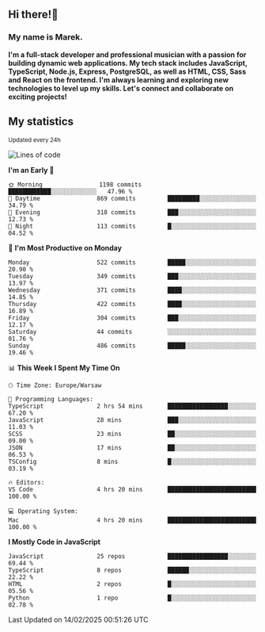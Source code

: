 ## Hi there!👋 ##
### My name is Marek. ###

**I'm a full-stack developer and professional musician with a passion for building dynamic web applications. My tech stack includes JavaScript, TypeScript, Node.js, Express, PostgreSQL, as well as HTML, CSS, Sass and React on the frontend. I'm always learning and exploring new technologies to level up my skills. Let's connect and collaborate on exciting projects!**

## My statistics ##
<sub>Updated every 24h</sub>
<!--START_SECTION:waka-->
![Lines of code](https://img.shields.io/badge/From%20Hello%20World%20I%27ve%20Written-110.3%20thousand%20lines%20of%20code-blue)

**I'm an Early 🐤** 

```text
🌞 Morning                1198 commits        ████████████░░░░░░░░░░░░░   47.96 % 
🌆 Daytime                869 commits         █████████░░░░░░░░░░░░░░░░   34.79 % 
🌃 Evening                318 commits         ███░░░░░░░░░░░░░░░░░░░░░░   12.73 % 
🌙 Night                  113 commits         █░░░░░░░░░░░░░░░░░░░░░░░░   04.52 % 
```
📅 **I'm Most Productive on Monday** 

```text
Monday                   522 commits         █████░░░░░░░░░░░░░░░░░░░░   20.90 % 
Tuesday                  349 commits         ███░░░░░░░░░░░░░░░░░░░░░░   13.97 % 
Wednesday                371 commits         ████░░░░░░░░░░░░░░░░░░░░░   14.85 % 
Thursday                 422 commits         ████░░░░░░░░░░░░░░░░░░░░░   16.89 % 
Friday                   304 commits         ███░░░░░░░░░░░░░░░░░░░░░░   12.17 % 
Saturday                 44 commits          ░░░░░░░░░░░░░░░░░░░░░░░░░   01.76 % 
Sunday                   486 commits         █████░░░░░░░░░░░░░░░░░░░░   19.46 % 
```


📊 **This Week I Spent My Time On** 

```text
🕑︎ Time Zone: Europe/Warsaw

💬 Programming Languages: 
TypeScript               2 hrs 54 mins       █████████████████░░░░░░░░   67.20 % 
JavaScript               28 mins             ███░░░░░░░░░░░░░░░░░░░░░░   11.03 % 
SCSS                     23 mins             ██░░░░░░░░░░░░░░░░░░░░░░░   09.00 % 
JSON                     17 mins             ██░░░░░░░░░░░░░░░░░░░░░░░   06.53 % 
TSConfig                 8 mins              █░░░░░░░░░░░░░░░░░░░░░░░░   03.19 % 

🔥 Editors: 
VS Code                  4 hrs 20 mins       █████████████████████████   100.00 % 

💻 Operating System: 
Mac                      4 hrs 20 mins       █████████████████████████   100.00 % 
```

**I Mostly Code in JavaScript** 

```text
JavaScript               25 repos            █████████████████░░░░░░░░   69.44 % 
TypeScript               8 repos             ██████░░░░░░░░░░░░░░░░░░░   22.22 % 
HTML                     2 repos             █░░░░░░░░░░░░░░░░░░░░░░░░   05.56 % 
Python                   1 repo              █░░░░░░░░░░░░░░░░░░░░░░░░   02.78 % 
```




 Last Updated on 14/02/2025 00:51:26 UTC
<!--END_SECTION:waka-->

<!--
**MarekSax/MarekSax** is a ✨ _special_ ✨ repository because its `README.md` (this file) appears on your GitHub profile.

Here are some ideas to get you started:

- 🔭 I’m currently working on ...
- 🌱 I’m currently learning ...
- 👯 I’m looking to collaborate on ...
- 🤔 I’m looking for help with ...
- 💬 Ask me about ...
- 📫 How to reach me: ...
- 😄 Pronouns: ...
- ⚡ Fun fact: ...
-->
